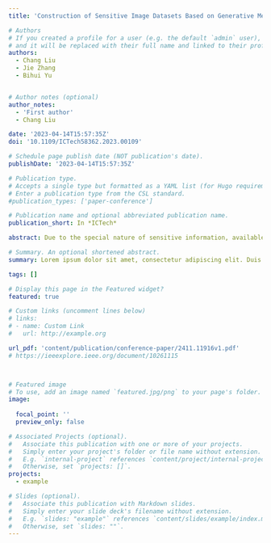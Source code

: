 ```yaml
---
title: 'Construction of Sensitive Image Datasets Based on Generative Methods'

# Authors
# If you created a profile for a user (e.g. the default `admin` user), write the username (folder name) here
# and it will be replaced with their full name and linked to their profile.
authors:
  - Chang Liu
  - Jie Zhang
  - Bihui Yu


# Author notes (optional)
author_notes:
  - 'First author'
  - Chang Liu

date: '2023-04-14T15:57:35Z'
doi: '10.1109/ICTech58362.2023.00109'

# Schedule page publish date (NOT publication's date).
publishDate: '2023-04-14T15:57:35Z'

# Publication type.
# Accepts a single type but formatted as a YAML list (for Hugo requirements).
# Enter a publication type from the CSL standard.
#publication_types: ['paper-conference']

# Publication name and optional abbreviated publication name.
publication_short: In *ICTech*

abstract: Due to the special nature of sensitive information, available sensitive data resources are relatively scarce to meet the needs of research in this field. The purpose of this paper is to construct a large sensitive image dataset by generative methods, with a view to supporting research exploration in related aspects. To achieve this goal, we adopt a new idea. First, we crawl sensitive and non-sensitive class datasets from web pages and filter them manually. Here, the sensitive classes mainly involve violence, terror and pornography; second, the selected data are used as the training set to fine-tune the pre-trained generative model; then, the fine-tuned generative model is used for sensitive/non-sensitive image generation, which expands the training dataset; finally, the generated training set is passed into the classification model to do the classification task for result verification. The experimental results show that the classification results of the expanded dataset using the generative method are higher than those of the original dataset, which proves the effectiveness of the generative method to construct the dataset.

# Summary. An optional shortened abstract.
summary: Lorem ipsum dolor sit amet, consectetur adipiscing elit. Duis posuere tellus ac convallis placerat. Proin tincidunt magna sed ex sollicitudin condimentum.

tags: []

# Display this page in the Featured widget?
featured: true

# Custom links (uncomment lines below)
# links:
# - name: Custom Link
#   url: http://example.org

url_pdf: 'content/publication/conference-paper/2411.11916v1.pdf'
# https://ieeexplore.ieee.org/document/10261115



# Featured image
# To use, add an image named `featured.jpg/png` to your page's folder.
image:
  
  focal_point: ''
  preview_only: false

# Associated Projects (optional).
#   Associate this publication with one or more of your projects.
#   Simply enter your project's folder or file name without extension.
#   E.g. `internal-project` references `content/project/internal-project/index.md`.
#   Otherwise, set `projects: []`.
projects:
  - example

# Slides (optional).
#   Associate this publication with Markdown slides.
#   Simply enter your slide deck's filename without extension.
#   E.g. `slides: "example"` references `content/slides/example/index.md`.
#   Otherwise, set `slides: ""`.
---
```



